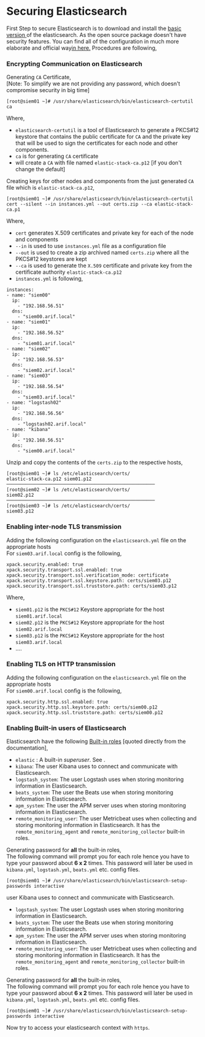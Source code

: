 # Securing Elasticsearch  
First Step to secure Elasticsearch is to download and install the [basic version ]([https://www.elastic.co/subscriptions](https://www.elastic.co/subscriptions)) of the elasticsearch. As the open source package doesn't have security features. You can find all of the configuration in much more elaborate and official way[in here.]([https://www.elastic.co/guide/en/elasticsearch/reference/6.6/configuring-tls.html#configuring-tls](https://www.elastic.co/guide/en/elasticsearch/reference/6.6/configuring-tls.html#configuring-tls))  
Procedures are following,  
  
### Encrypting Communication on Elasticsearch  
  
Generating `CA` Certificate,  
[Note: To simplify we are not providing any password, which doesn't compromise security in big time]  
```  
[root@siem01 ~]# /usr/share/elasticsearch/bin/elasticsearch-certutil ca  
```  
Where,  
- `elasticsearch-certutil` is a tool of Elasticsearch to generate a PKCS#12 keystore that contains the public certificate for `CA` and the private key that will be used to sign the certificates for each node and other components.  
- `ca` is for generating `CA` certificate  
- will create a `CA` with file named `elastic-stack-ca.p12` [if you don't change the default]  
  
Creating keys for other nodes and components from the just generated `CA` file which is `elastic-stack-ca.p12`,  
```  
[root@siem01 ~]# /usr/share/elasticsearch/bin/elasticsearch-certutil cert --silent --in instances.yml --out certs.zip --ca elastic-stack-ca.p1  
```  
Where,  
- `cert` generates X.509 certificates and private key for each of the node and components  
- `--in` is used to use `instances.yml` file as a configuration file  
- `--out` is used to create a zip archived named `certs.zip` where all the PKCS#12 keystores are kept  
- `--ca` is used to generate the `X.509` certificate and private key from the certificate authority `elastic-stack-ca.p12`  
- `instances.yml` is following,  
  
```  
instances:  
- name: "siem00"  
  ip:  
    - "192.168.56.51"  
  dns:  
    - "siem00.arif.local"  
- name: "siem01"  
  ip:  
    - "192.168.56.52"  
  dns:  
    - "siem01.arif.local"  
- name: "siem02"  
  ip:  
    - "192.168.56.53"  
  dns:  
    - "siem02.arif.local"  
- name: "siem03"   
  ip:  
    - "192.168.56.54"  
  dns:  
    - "siem03.arif.local"  
- name: "logstash02"  
  ip:  
    - "192.168.56.56"  
  dns:  
    - "logstash02.arif.local"  
- name: "kibana"  
  ip:  
    - "192.168.56.51"  
  dns:  
    - "siem00.arif.local"  
```  
Unzip and copy the contents of the `certs.zip` to the respective hosts,  
```  
[root@siem01 ~]# ls /etc/elasticsearch/certs/  
elastic-stack-ca.p12 siem01.p12  
──────────────────────────────────────────────────────  
[root@siem02 ~]# ls /etc/elasticsearch/certs/  
siem02.p12  
──────────────────────────────────────────────────────  
[root@siem03 ~]# ls /etc/elasticsearch/certs/  
siem03.p12  
```  
### Enabling inter-node TLS transmission  
Adding the following configuration on the `elasticsearch.yml` file on the appropriate hosts  
For `siem03.arif.local` config is the following,  
```  
xpack.security.enabled: true  
xpack.security.transport.ssl.enabled: true  
xpack.security.transport.ssl.verification_mode: certificate  
xpack.security.transport.ssl.keystore.path: certs/siem03.p12  
xpack.security.transport.ssl.truststore.path: certs/siem03.p12  
```  
Where,  
- `siem01.p12` is the `PKCS#12` Keystore appropriate for the host `siem01.arif.local`  
- `siem02.p12` is the `PKCS#12` Keystore appropriate for the host `siem02.arif.local`
- `siem03.p12` is the `PKCS#12` Keystore appropriate for the host `siem03.arif.local`
- ....  
### Enabling TLS on HTTP transmission  
Adding the following configuration on the `elasticsearch.yml` file on the appropriate hosts  
For `siem00.arif.local` config is the following,  
```  
xpack.security.http.ssl.enabled: true  
xpack.security.http.ssl.keystore.path: certs/siem00.p12  
xpack.security.http.ssl.truststore.path: certs/siem00.p12  
```  
### Enabling Built-in users of Elasticsearch  
Elasticsearch have the following [Built-in roles]([https://www.elastic.co/guide/en/elastic-stack-overview/current/built-in-roles.html](https://www.elastic.co/guide/en/elastic-stack-overview/current/built-in-roles.html) "Built-in roles") [quoted directly from the documentation],  
- `elastic` : A built-in _superuser_. See .  
- `kibana`: The user Kibana uses to connect and communicate with Elasticsearch.  
- `logstash_system`: The user Logstash uses when storing monitoring information in Elasticsearch.  
- `beats_system`: The user the Beats use when storing monitoring information in Elasticsearch.  
- `apm_system`: The user the APM server uses when storing monitoring information in Elasticsearch.  
- `remote_monitoring_user`: The user Metricbeat uses when collecting and storing monitoring information in Elasticsearch. It has the `remote_monitoring_agent` and `remote_monitoring_collector` built-in roles.  
  
Generating password for **all** the built-in roles,  
The following command will prompt you for each role hence you have to type your password about **6 x 2** times. This password will later be used in `kibana.yml`, `logstash.yml`, `beats.yml` etc. config files.  

```  
[root@siem01 ~]# /usr/share/elasticsearch/bin/elasticsearch-setup-passwords interactive  
```
user Kibana uses to connect and communicate with Elasticsearch.  
- `logstash_system`: The user Logstash uses when storing monitoring information in Elasticsearch.  
- `beats_system`: The user the Beats use when storing monitoring information in Elasticsearch.  
- `apm_system`: The user the APM server uses when storing monitoring information in Elasticsearch.  
- `remote_monitoring_user`: The user Metricbeat uses when collecting and storing monitoring information in Elasticsearch. It has the `remote_monitoring_agent` and `remote_monitoring_collector` built-in roles.  
  
Generating password for **all** the built-in roles,  
The following command will prompt you for each role hence you have to type your password about **6 x 2** times. This password will later be used in `kibana.yml`, `logstash.yml`, `beats.yml` etc. config files.  
```  
[root@siem01 ~]# /usr/share/elasticsearch/bin/elasticsearch-setup-passwords interactive  
```  
Now try to access your elasticsearch context with `https`.
```
